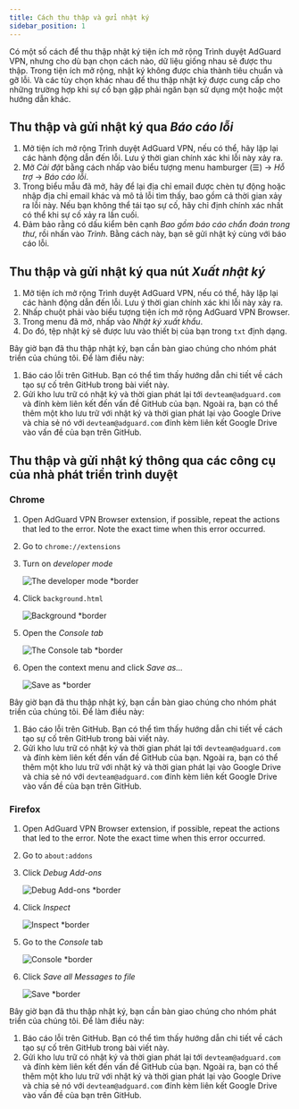 ```yaml
---
title: Cách thu thập và gửi nhật ký
sidebar_position: 1
---
```


Có một số cách để thu thập nhật ký tiện ích mở rộng Trình duyệt AdGuard VPN, nhưng cho dù bạn chọn cách nào, dữ liệu giống nhau sẽ được thu thập. Trong tiện ích mở rộng, nhật ký không được chia thành tiêu chuẩn và gỡ lỗi. Và các tùy chọn khác nhau để thu thập nhật ký được cung cấp cho những trường hợp khi sự cố bạn gặp phải ngăn bạn sử dụng một hoặc một hướng dẫn khác.

## Thu thập và gửi nhật ký qua *Báo cáo lỗi*

1. Mở tiện ích mở rộng Trình duyệt AdGuard VPN, nếu có thể, hãy lặp lại các hành động dẫn đến lỗi. Lưu ý thời gian chính xác khi lỗi này xảy ra.
1. Mở *Cài đặt* bằng cách nhấp vào biểu tượng menu hamburger (☰) → *Hỗ trợ* → *Báo cáo lỗi*.
1. Trong biểu mẫu đã mở, hãy để lại địa chỉ email được chèn tự động hoặc nhập địa chỉ email khác và mô tả lỗi tìm thấy, bao gồm cả thời gian xảy ra lỗi này. Nếu bạn không thể tái tạo sự cố, hãy chỉ định chính xác nhất có thể khi sự cố xảy ra lần cuối.
1. Đảm bảo rằng có dấu kiểm bên cạnh *Bao gồm báo cáo chẩn đoán trong thư*, rồi nhấn vào *Trình*. Bằng cách này, bạn sẽ gửi nhật ký cùng với báo cáo lỗi.

## Thu thập và gửi nhật ký qua nút *Xuất nhật ký*

1. Mở tiện ích mở rộng Trình duyệt AdGuard VPN, nếu có thể, hãy lặp lại các hành động dẫn đến lỗi. Lưu ý thời gian chính xác khi lỗi này xảy ra.
1. Nhấp chuột phải vào biểu tượng tiện ích mở rộng AdGuard VPN Browser.
1. Trong menu đã mở, nhấp vào *Nhật ký xuất khẩu*.
1. Do đó, tệp nhật ký sẽ được lưu vào thiết bị của bạn trong `txt` định dạng.

Bây giờ bạn đã thu thập nhật ký, bạn cần bàn giao chúng cho nhóm phát triển của chúng tôi. Để làm điều này:

1. Báo cáo lỗi trên GitHub. Bạn có thể tìm thấy hướng dẫn chi tiết về cách tạo sự cố trên GitHub trong bài viết này.
1. Gửi kho lưu trữ có nhật ký và thời gian phát lại tới `devteam@adguard.com` và đính kèm liên kết đến vấn đề GitHub của bạn. Ngoài ra, bạn có thể thêm một kho lưu trữ với nhật ký và thời gian phát lại vào Google Drive và chia sẻ nó với `devteam@adguard.com` đính kèm liên kết Google Drive vào vấn đề của bạn trên GitHub.

## Thu thập và gửi nhật ký thông qua các công cụ của nhà phát triển trình duyệt

### Chrome

1. Open AdGuard VPN Browser extension, if possible, repeat the actions that led to the error. Note the exact time when this error occurred.
1. Go to `chrome://extensions`
1. Turn on *developer mode*

    ![The developer mode *border](https://cdn.adguardvpn.com/content/kb/vpn/browser_extension/dev_mode.png)

1. Click `background.html`

    ![Background *border](https://cdn.adguardvpn.com/content/kb/vpn/browser_extension/backgroung.png)

1. Open the *Console tab*

    ![The Console tab *border](https://cdn.adguardvpn.com/content/kb/vpn/browser_extension/console.png)

1. Open the context menu and click *Save as…*

    ![Save as *border](https://cdn.adguardvpn.com/content/kb/vpn/browser_extension/save.png)

Bây giờ bạn đã thu thập nhật ký, bạn cần bàn giao chúng cho nhóm phát triển của chúng tôi. Để làm điều này:

1. Báo cáo lỗi trên GitHub. Bạn có thể tìm thấy hướng dẫn chi tiết về cách tạo sự cố trên GitHub trong bài viết này.
1. Gửi kho lưu trữ có nhật ký và thời gian phát lại tới `devteam@adguard.com` và đính kèm liên kết đến vấn đề GitHub của bạn. Ngoài ra, bạn có thể thêm một kho lưu trữ với nhật ký và thời gian phát lại vào Google Drive và chia sẻ nó với `devteam@adguard.com` đính kèm liên kết Google Drive vào vấn đề của bạn trên GitHub.

### Firefox

1. Open AdGuard VPN Browser extension, if possible, repeat the actions that led to the error. Note the exact time when this error occurred.
1. Go to `about:addons`
1. Click *Debug Add-ons*

    ![Debug Add-ons *border](https://cdn.adguardvpn.com/content/kb/vpn/browser_extension/add-ons.png)

1. Click *Inspect*

    ![Inspect *border](https://cdn.adguardvpn.com/content/kb/vpn/browser_extension/inspect.png)

1. Go to the *Console* tab

    ![Console *border](https://cdn.adguardvpn.com/content/kb/vpn/browser_extension/ff_console.png)

1. Click *Save all Messages to file*

    ![Save *border](https://cdn.adguardvpn.com/content/kb/vpn/browser_extension/save-to-file.png)

Bây giờ bạn đã thu thập nhật ký, bạn cần bàn giao chúng cho nhóm phát triển của chúng tôi. Để làm điều này:

1. Báo cáo lỗi trên GitHub. Bạn có thể tìm thấy hướng dẫn chi tiết về cách tạo sự cố trên GitHub trong bài viết này.
1. Gửi kho lưu trữ có nhật ký và thời gian phát lại tới `devteam@adguard.com` và đính kèm liên kết đến vấn đề GitHub của bạn. Ngoài ra, bạn có thể thêm một kho lưu trữ với nhật ký và thời gian phát lại vào Google Drive và chia sẻ nó với `devteam@adguard.com` đính kèm liên kết Google Drive vào vấn đề của bạn trên GitHub.
